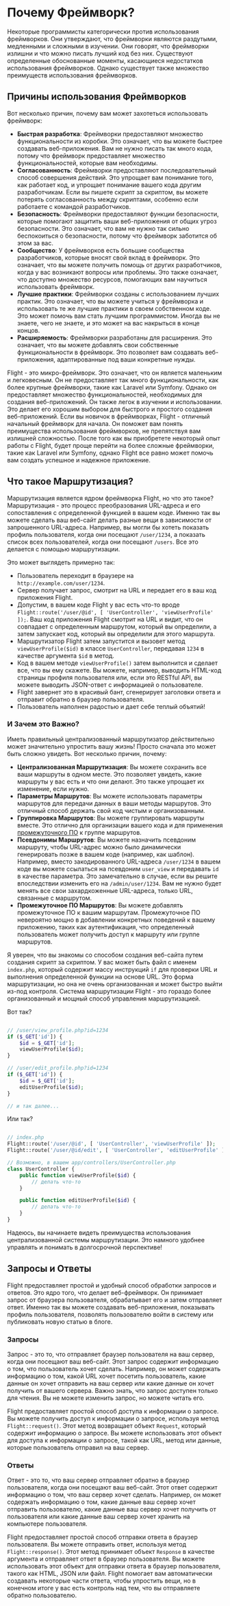 # Почему Фреймворк?

Некоторые программисты категорически против использования фреймворков. Они утверждают, что фреймворки являются раздутыми, медленными и сложными в изучении. Они говорят, что фреймворки излишни и что можно писать лучший код без них. Существуют определенные обоснованные моменты, касающиеся недостатков использования фреймворков. Однако существует также множество преимуществ использования фреймворков.

## Причины использования Фреймворков

Вот несколько причин, почему вам может захотеться использовать фреймворк:

- **Быстрая разработка**: Фреймворки предоставляют множество функциональности из коробки. Это означает, что вы можете быстрее создавать веб-приложения. Вам не нужно писать так много кода, потому что фреймворк предоставляет множество функциональностей, которые вам необходимы.
- **Согласованность**: Фреймворки предоставляют последовательный способ совершения действий. Это упрощает вам понимание того, как работает код, и упрощает понимание вашего кода другим разработчикам. Если вы пишете скрипт за скриптом, вы можете потерять согласованность между скриптами, особенно если работаете с командой разработчиков.
- **Безопасность**: Фреймворки предоставляют функции безопасности, которые помогают защитить ваши веб-приложения от общих угроз безопасности. Это означает, что вам не нужно так сильно беспокоиться о безопасности, потому что фреймворк заботится об этом за вас.
- **Сообщество**: У фреймворков есть большие сообщества разработчиков, которые вносят свой вклад в фреймворк. Это означает, что вы можете получить помощь от других разработчиков, когда у вас возникают вопросы или проблемы. Это также означает, что доступно множество ресурсов, помогающих вам научиться использовать фреймворк.
- **Лучшие практики**: Фреймворки созданы с использованием лучших практик. Это означает, что вы можете учиться у фреймворка и использовать те же лучшие практики в своем собственном коде. Это может помочь вам стать лучшим программистом. Иногда вы не знаете, чего не знаете, и это может на вас накрыться в конце концов.
- **Расширяемость**: Фреймворки разработаны для расширения. Это означает, что вы можете добавлять свои собственные функциональности в фреймворк. Это позволяет вам создавать веб-приложения, адаптированные под ваши конкретные нужды.

Flight - это микро-фреймворк. Это означает, что он является маленьким и легковесным. Он не предоставляет так много функциональности, как более крупные фреймворки, такие как Laravel или Symfony. Однако он предоставляет множество функциональностей, необходимых для создания веб-приложений. Он также легок в изучении и использовании. Это делает его хорошим выбором для быстрого и простого создания веб-приложений. Если вы новичок в фреймворках, Flight - отличный начальный фреймворк для начала. Он поможет вам понять преимущества использования фреймворков, не препятствуя вам излишней сложностью. После того как вы приобретете некоторый опыт работы с Flight, будет проще перейти на более сложные фреймворки, такие как Laravel или Symfony, однако Flight все равно может помочь вам создать успешное и надежное приложение.

## Что такое Маршрутизация?

Маршрутизация является ядром фреймворка Flight, но что это такое? Маршрутизация - это процесс преобразования URL-адреса и его сопоставления с определенной функцией в вашем коде. Именно так вы можете сделать ваш веб-сайт делать разные вещи в зависимости от запрошенного URL-адреса. Например, вы могли бы хотеть показать профиль пользователя, когда они посещают `/user/1234`, а показать список всех пользователей, когда они посещают `/users`. Все это делается с помощью маршрутизации.

Это может выглядеть примерно так:

- Пользователь переходит в браузере на `http://example.com/user/1234`.
- Сервер получает запрос, смотрит на URL и передает его в ваш код приложения Flight.
- Допустим, в вашем коде Flight у вас есть что-то вроде `Flight::route('/user/@id', [ 'UserController', 'viewUserProfile' ]);`. Ваш код приложения Flight смотрит на URL и видит, что он совпадает с определенным маршрутом, который вы определили, а затем запускает код, который вы определили для этого маршрута.
- Маршрутизатор Flight затем запустится и вызовет метод `viewUserProfile($id)` в классе `UserController`, передавая `1234` в качестве аргумента `$id` в метод.
- Код в вашем методе `viewUserProfile()` затем выполнится и сделает все, что вы ему скажете. Вы можете, например, выводить HTML-код страницы профиля пользователя или, если это RESTful API, вы можете выводить JSON-ответ с информацией о пользователе.
- Flight завернет это в красивый бант, сгенерирует заголовки ответа и отправит обратно в браузер пользователя.
- Пользователь наполнен радостью и дает себе теплый объятий!

### И Зачем это Важно?

Иметь правильный централизованный маршрутизатор действительно может значительно упростить вашу жизнь! Просто сначала это может быть сложно увидеть. Вот несколько причин, почему:

- **Централизованная Маршрутизация**: Вы можете сохранить все ваши маршруты в одном месте. Это позволяет увидеть, какие маршруты у вас есть и что они делают. Это также упрощает их изменение, если нужно.
- **Параметры Маршрутов**: Вы можете использовать параметры маршрутов для передачи данных в ваши методы маршрутов. Это отличный способ держать свой код чистым и организованным.
- **Группировка Маршрутов**: Вы можете группировать маршруты вместе. Это отлично для организации вашего кода и для применения [промежуточного ПО](middleware) к группе маршрутов.
- **Псевдонимы Маршрутов**: Вы можете назначить псевдоним маршруту, чтобы URL-адрес можно было динамически генерировать позже в вашем коде (например, как шаблон). Например, вместо закодированного URL-адреса `/user/1234` в вашем коде вы можете ссылаться на псевдоним `user_view` и передавать `id` в качестве параметра. Это замечательно в случае, если вы решите впоследствии изменить его на `/admin/user/1234`. Вам не нужно будет менять все свои захардкоженные URL-адреса, только URL, связанные с маршрутом.
- **Промежуточное ПО Маршрутов**: Вы можете добавлять промежуточное ПО к вашим маршрутам. Промежуточное ПО невероятно мощно в добавлении конкретных поведений к вашему приложению, таких как аутентификация, что определенный пользователь может получить доступ к маршруту или группе маршрутов.

Я уверен, что вы знакомы со способом создания веб-сайта путем создания скрипт за скриптом. У вас может быть файл с именем `index.php`, который содержит массу инструкций `if` для проверки URL и выполнения определенной функции на основе URL. Это форма маршрутизации, но она не очень организованная и может быстро выйти из-под контроля. Система маршрутизации Flight - это гораздо более организованный и мощный способ управления маршрутизацией.

Вот так?

```php

// /user/view_profile.php?id=1234
if ($_GET['id']) {
	$id = $_GET['id'];
	viewUserProfile($id);
}

// /user/edit_profile.php?id=1234
if ($_GET['id']) {
	$id = $_GET['id'];
	editUserProfile($id);
}

// и так далее...
```

Или так?

```php

// index.php
Flight::route('/user/@id', [ 'UserController', 'viewUserProfile' ]);
Flight::route('/user/@id/edit', [ 'UserController', 'editUserProfile' ]);

// Возможно, в вашем app/controllers/UserController.php
class UserController {
	public function viewUserProfile($id) {
		// делать что-то
	}

	public function editUserProfile($id) {
		// делать что-то
	}
}
```

Надеюсь, вы начинаете видеть преимущества использования централизованной системы маршрутизации. Это намного удобнее управлять и понимать в долгосрочной перспективе!

## Запросы и Ответы

Flight предоставляет простой и удобный способ обработки запросов и ответов. Это ядро того, что делает веб-фреймворк. Он принимает запрос от браузера пользователя, обрабатывает его и затем отправляет ответ. Именно так вы можете создавать веб-приложения, показывать профиль пользователя, позволять пользователю войти в систему или публиковать новую статью в блоге.

### Запросы

Запрос - это то, что отправляет браузер пользователя на ваш сервер, когда они посещают ваш веб-сайт. Этот запрос содержит информацию о том, что пользователь хочет сделать. Например, он может содержать информацию о том, какой URL хочет посетить пользователь, какие данные он хочет отправить на ваш сервер или какие данные он хочет получить от вашего сервера. Важно знать, что запрос доступен только для чтения. Вы не можете изменить запрос, но можете читать его.

Flight предоставляет простой способ доступа к информации о запросе. Вы можете получить доступ к информации о запросе, используя метод `Flight::request()`. Этот метод возвращает объект `Request`, который содержит информацию о запросе. Вы можете использовать этот объект для доступа к информации о запросе, такой как URL, метод или данные, которые пользователь отправил на ваш сервер.

### Ответы

Ответ - это то, что ваш сервер отправляет обратно в браузер пользователя, когда они посещают ваш веб-сайт. Этот ответ содержит информацию о том, что ваш сервер хочет сделать. Например, он может содержать информацию о том, какие данные ваш сервер хочет отправить пользователю, какие данные ваш сервер хочет получить от пользователя или какие данные ваш сервер хочет хранить на компьютере пользователя.

Flight предоставляет простой способ отправки ответа в браузер пользователя. Вы можете отправить ответ, используя метод `Flight::response()`. Этот метод принимает объект `Response` в качестве аргумента и отправляет ответ в браузер пользователя. Вы можете использовать этот объект для отправки ответа в браузер пользователя, такого как HTML, JSON или файл. Flight помогает вам автоматически создавать некоторые части ответа, чтобы упростить вещи, но в конечном итоге у вас есть контроль над тем, что вы отправляете обратно пользователю.